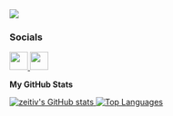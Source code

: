 <a href="https://www.github.com/zeitiv" target="_blank" rel="noreferrer">
  <img src="https://img.shields.io/github/followers/zeitiv?logo=github&style=for-the-badge&color=0891b2&labelColor=1c1917" />
</a>

### Socials

<p align="left">
  <a href="https://www.github.com/zeitiv" target="_blank" rel="noreferrer">
    <picture>
      <source media="(prefers-color-scheme: dark)" srcset="https://raw.githubusercontent.com/danielcranney/readme-generator/main/public/icons/socials/github-dark.svg" />
      <source media="(prefers-color-scheme: light)" srcset="https://raw.githubusercontent.com/danielcranney/readme-generator/main/public/icons/socials/github.svg" />
      <img src="https://raw.githubusercontent.com/danielcranney/readme-generator/main/public/icons/socials/github.svg" width="32" height="32" />
    </picture>
  </a>
  <a href="https://lustlaune.ch/rss" target="_blank" rel="noreferrer">
    <picture>
      <source media="(prefers-color-scheme: dark)" srcset="https://raw.githubusercontent.com/danielcranney/readme-generator/main/public/icons/socials/rss-dark.svg" />
      <source media="(prefers-color-scheme: light)" srcset="https://raw.githubusercontent.com/danielcranney/readme-generator/main/public/icons/socials/rss.svg" />
      <img src="https://raw.githubusercontent.com/danielcranney/readme-generator/main/public/icons/socials/rss.svg" width="32" height="32" />
    </picture>
  </a>
</p>

<b>My GitHub Stats</b>

<a href="http://www.github.com/zeitiv">
  <img src="https://github-readme-stats.vercel.app/api?username=zeitiv&show_icons=true&hide=&count_private=true&title_color=0891b2&text_color=ffffff&icon_color=0891b2&bg_color=1c1917&hide_border=true&show_icons=true" alt="zeitiv's GitHub stats" />
</a>

<a href="https://github.com/zeitiv" align="left">
  <img src="https://github-readme-stats.vercel.app/api/top-langs/?username=zeitiv&langs_count=10&title_color=0891b2&text_color=ffffff&icon_color=0891b2&bg_color=1c1917&hide_border=true&locale=en&custom_title=Top%20%Languages" alt="Top Languages" />
</a>
